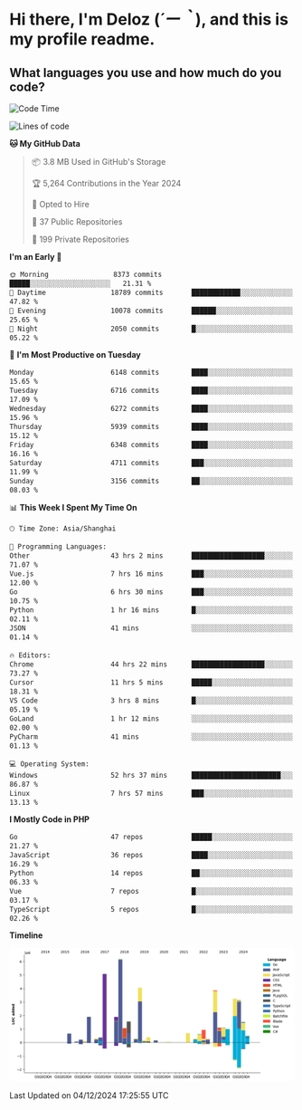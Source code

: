 # **Hi there, I'm Deloz (*´ー｀*), and this is my profile readme.**

## **What languages you use and how much do you code?**

<!--START_SECTION:waka-->
![Code Time](http://img.shields.io/badge/Code%20Time-5%2C205%20hrs%2035%20mins-blue)

![Lines of code](https://img.shields.io/badge/From%20Hello%20World%20I%27ve%20Written-42.6%20million%20lines%20of%20code-blue)

**🐱 My GitHub Data** 

> 📦 3.8 MB Used in GitHub's Storage 
 > 
> 🏆 5,264 Contributions in the Year 2024
 > 
> 💼 Opted to Hire
 > 
> 📜 37 Public Repositories 
 > 
> 🔑 199 Private Repositories 
 > 
**I'm an Early 🐤** 

```text
🌞 Morning                8373 commits        █████░░░░░░░░░░░░░░░░░░░░   21.31 % 
🌆 Daytime                18789 commits       ████████████░░░░░░░░░░░░░   47.82 % 
🌃 Evening                10078 commits       ██████░░░░░░░░░░░░░░░░░░░   25.65 % 
🌙 Night                  2050 commits        █░░░░░░░░░░░░░░░░░░░░░░░░   05.22 % 
```
📅 **I'm Most Productive on Tuesday** 

```text
Monday                   6148 commits        ████░░░░░░░░░░░░░░░░░░░░░   15.65 % 
Tuesday                  6716 commits        ████░░░░░░░░░░░░░░░░░░░░░   17.09 % 
Wednesday                6272 commits        ████░░░░░░░░░░░░░░░░░░░░░   15.96 % 
Thursday                 5939 commits        ████░░░░░░░░░░░░░░░░░░░░░   15.12 % 
Friday                   6348 commits        ████░░░░░░░░░░░░░░░░░░░░░   16.16 % 
Saturday                 4711 commits        ███░░░░░░░░░░░░░░░░░░░░░░   11.99 % 
Sunday                   3156 commits        ██░░░░░░░░░░░░░░░░░░░░░░░   08.03 % 
```


📊 **This Week I Spent My Time On** 

```text
🕑︎ Time Zone: Asia/Shanghai

💬 Programming Languages: 
Other                    43 hrs 2 mins       ██████████████████░░░░░░░   71.07 % 
Vue.js                   7 hrs 16 mins       ███░░░░░░░░░░░░░░░░░░░░░░   12.00 % 
Go                       6 hrs 30 mins       ███░░░░░░░░░░░░░░░░░░░░░░   10.75 % 
Python                   1 hr 16 mins        █░░░░░░░░░░░░░░░░░░░░░░░░   02.11 % 
JSON                     41 mins             ░░░░░░░░░░░░░░░░░░░░░░░░░   01.14 % 

🔥 Editors: 
Chrome                   44 hrs 22 mins      ██████████████████░░░░░░░   73.27 % 
Cursor                   11 hrs 5 mins       █████░░░░░░░░░░░░░░░░░░░░   18.31 % 
VS Code                  3 hrs 8 mins        █░░░░░░░░░░░░░░░░░░░░░░░░   05.19 % 
GoLand                   1 hr 12 mins        ░░░░░░░░░░░░░░░░░░░░░░░░░   02.00 % 
PyCharm                  41 mins             ░░░░░░░░░░░░░░░░░░░░░░░░░   01.13 % 

💻 Operating System: 
Windows                  52 hrs 37 mins      ██████████████████████░░░   86.87 % 
Linux                    7 hrs 57 mins       ███░░░░░░░░░░░░░░░░░░░░░░   13.13 % 
```

**I Mostly Code in PHP** 

```text
Go                       47 repos            █████░░░░░░░░░░░░░░░░░░░░   21.27 % 
JavaScript               36 repos            ████░░░░░░░░░░░░░░░░░░░░░   16.29 % 
Python                   14 repos            ██░░░░░░░░░░░░░░░░░░░░░░░   06.33 % 
Vue                      7 repos             █░░░░░░░░░░░░░░░░░░░░░░░░   03.17 % 
TypeScript               5 repos             █░░░░░░░░░░░░░░░░░░░░░░░░   02.26 % 
```



**Timeline**

![Lines of Code chart](https://raw.githubusercontent.com/deloz/deloz/main/assets/bar_graph.png)


 Last Updated on 04/12/2024 17:25:55 UTC
<!--END_SECTION:waka-->
